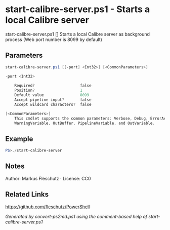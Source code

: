 # start-calibre-server.ps1 - Starts a local Calibre server

start-calibre-server.ps1 [<port>]
Starts a local Calibre server as background process (Web port number is 8099 by default)

## Parameters
```powershell
start-calibre-server.ps1 [[-port] <Int32>] [<CommonParameters>]

-port <Int32>
    
    Required?                    false
    Position?                    1
    Default value                8099
    Accept pipeline input?       false
    Accept wildcard characters?  false

[<CommonParameters>]
    This cmdlet supports the common parameters: Verbose, Debug, ErrorAction, ErrorVariable, WarningAction, 
    WarningVariable, OutBuffer, PipelineVariable, and OutVariable.
```

## Example
```powershell
PS>./start-calibre-server
```


## Notes
Author: Markus Fleschutz · License: CC0

## Related Links
https://github.com/fleschutz/PowerShell

*Generated by convert-ps2md.ps1 using the comment-based help of start-calibre-server.ps1*
